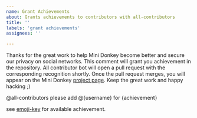 ```yaml
---
name: Grant Achievements
about: Grants achievements to contributors with all-contributors
title: ''
labels: 'grant achievements'
assignees: ''

---
```


Thanks for the great work to help Mini Donkey become better and secure our privacy on social networks. This comment will grant you achievement in the repository. All contributor bot will open a pull request with the corresponding recognition shortly. Once the pull request merges, you will appear on the Mini Donkey [project page](https://github.com/tianhaoz95/photochat). Keep the great work and happy hacking ;)

@all-contributors please add @{username} for {achievement}

see [emoji-key](https://allcontributors.org/docs/en/emoji-key) for available achievement.
